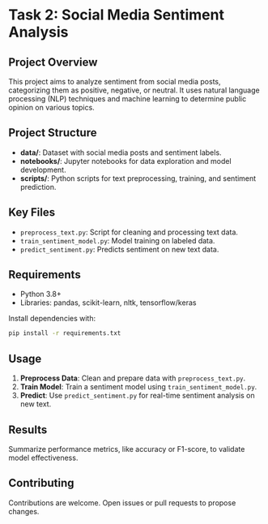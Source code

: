 # Task 2: Social Media Sentiment Analysis

## Project Overview
This project aims to analyze sentiment from social media posts, categorizing them as positive, negative, or neutral. It uses natural language processing (NLP) techniques and machine learning to determine public opinion on various topics.

## Project Structure
- **data/**: Dataset with social media posts and sentiment labels.
- **notebooks/**: Jupyter notebooks for data exploration and model development.
- **scripts/**: Python scripts for text preprocessing, training, and sentiment prediction.

## Key Files
- `preprocess_text.py`: Script for cleaning and processing text data.
- `train_sentiment_model.py`: Model training on labeled data.
- `predict_sentiment.py`: Predicts sentiment on new text data.

## Requirements
- Python 3.8+
- Libraries: pandas, scikit-learn, nltk, tensorflow/keras

Install dependencies with:
```bash
pip install -r requirements.txt
```

## Usage
1. **Preprocess Data**: Clean and prepare data with `preprocess_text.py`.
2. **Train Model**: Train a sentiment model using `train_sentiment_model.py`.
3. **Predict**: Use `predict_sentiment.py` for real-time sentiment analysis on new text.

## Results
Summarize performance metrics, like accuracy or F1-score, to validate model effectiveness.

## Contributing
Contributions are welcome. Open issues or pull requests to propose changes.

